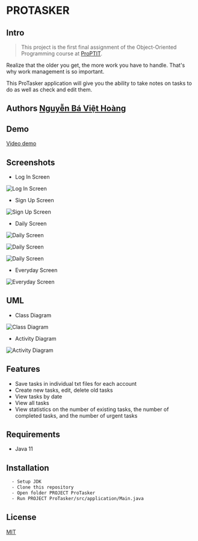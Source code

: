 
# PROTASKER

## Intro

> This project is the first final assignment of the Object-Oriented Programming course at [ProPTIT](https://proptit.com/).

Realize that the older you get, the more work you have to handle. That's why work management is so important.

This ProTasker application will give you the ability to take notes on tasks to do as well as check and edit them.

## Authors [Nguyễn Bá Việt Hoàng](https://github.com/littlepsyduck)

## Demo

[Video demo](https://youtu.be/6x8AIYJMOJo)

## Screenshots

- Log In Screen

![Log In Screen](DemoImage//LogInScreen.png)

- Sign Up Screen

![Sign Up Screen](DemoImage//SignUpScreen.png)

- Daily Screen

![Daily Screen](DemoImage//DailyScreen.png)

![Daily Screen](DemoImage//DailyScreen2.png)

![Daily Screen](DemoImage/DailyScreen3.png)

- Everyday Screen

![Everyday Screen](DemoImage//EverydayScreen.png)

## UML

- Class Diagram

![Class Diagram](UML//ProTaskerClassDiagram.png)

- Activity Diagram

![Activity Diagram](UML//ProTaskerActivityDiagram.png)

## Features

- Save tasks in individual txt files for each account
- Create new tasks, edit, delete old tasks
- View tasks by date
- View all tasks
- View statistics on the number of existing tasks, the number of completed tasks, and the number of urgent tasks

## Requirements

- Java 11

## Installation

```bash
  - Setup JDK
  - Clone this repository
  - Open folder PROJECT ProTasker
  - Run PROJECT ProTasker/src/application/Main.java
```

## License

[MIT](https://choosealicense.com/licenses/mit/)
